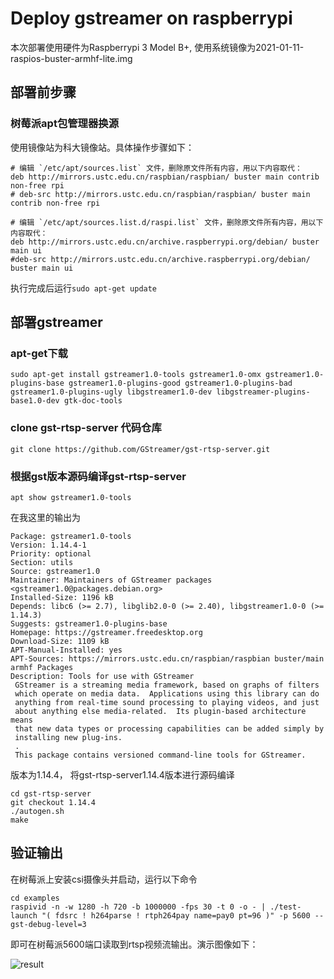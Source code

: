 # Deploy gstreamer on raspberrypi

本次部署使用硬件为Raspberrypi 3 Model B+, 使用系统镜像为2021-01-11-raspios-buster-armhf-lite.img

## 部署前步骤

### 树莓派apt包管理器换源

使用镜像站为科大镜像站。具体操作步骤如下：

```
# 编辑 `/etc/apt/sources.list` 文件，删除原文件所有内容，用以下内容取代：
deb http://mirrors.ustc.edu.cn/raspbian/raspbian/ buster main contrib non-free rpi
# deb-src http://mirrors.ustc.edu.cn/raspbian/raspbian/ buster main contrib non-free rpi

# 编辑 `/etc/apt/sources.list.d/raspi.list` 文件，删除原文件所有内容，用以下内容取代：
deb http://mirrors.ustc.edu.cn/archive.raspberrypi.org/debian/ buster main ui
#deb-src http://mirrors.ustc.edu.cn/archive.raspberrypi.org/debian/ buster main ui

```

执行完成后运行`sudo apt-get update`

## 部署gstreamer

### apt-get下载

```
sudo apt-get install gstreamer1.0-tools gstreamer1.0-omx gstreamer1.0-plugins-base gstreamer1.0-plugins-good gstreamer1.0-plugins-bad gstreamer1.0-plugins-ugly libgstreamer1.0-dev libgstreamer-plugins-base1.0-dev gtk-doc-tools

```

### clone gst-rtsp-server 代码仓库

`git clone https://github.com/GStreamer/gst-rtsp-server.git`

### 根据gst版本源码编译gst-rtsp-server

`apt show gstreamer1.0-tools`

在我这里的输出为

```
Package: gstreamer1.0-tools
Version: 1.14.4-1
Priority: optional
Section: utils
Source: gstreamer1.0
Maintainer: Maintainers of GStreamer packages <gstreamer1.0@packages.debian.org>
Installed-Size: 1196 kB
Depends: libc6 (>= 2.7), libglib2.0-0 (>= 2.40), libgstreamer1.0-0 (>= 1.14.3)
Suggests: gstreamer1.0-plugins-base
Homepage: https://gstreamer.freedesktop.org
Download-Size: 1109 kB
APT-Manual-Installed: yes
APT-Sources: https://mirrors.ustc.edu.cn/raspbian/raspbian buster/main armhf Packages
Description: Tools for use with GStreamer
 GStreamer is a streaming media framework, based on graphs of filters
 which operate on media data.  Applications using this library can do
 anything from real-time sound processing to playing videos, and just
 about anything else media-related.  Its plugin-based architecture means
 that new data types or processing capabilities can be added simply by
 installing new plug-ins.
 .
 This package contains versioned command-line tools for GStreamer.

```

版本为1.14.4， 将gst-rtsp-server1.14.4版本进行源码编译

```
cd gst-rtsp-server
git checkout 1.14.4
./autogen.sh
make
```

## 验证输出

在树莓派上安装csi摄像头并启动，运行以下命令

```
cd examples
raspivid -n -w 1280 -h 720 -b 1000000 -fps 30 -t 0 -o - | ./test-launch "( fdsrc ! h264parse ! rtph264pay name=pay0 pt=96 )" -p 5600 --gst-debug-level=3

```

即可在树莓派5600端口读取到rtsp视频流输出。演示图像如下：

![result](/home/lu/Desktop/repository/UncleBigLu.github.io/linux_notes/rpi_notes/gstreamer/img/result.png)